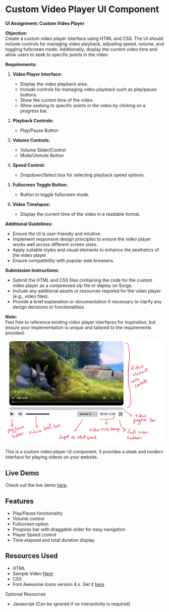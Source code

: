 # Custom Video Player UI Component

**UI Assignment: Custom Video Player**

**Objective:**  
Create a custom video player interface using HTML and CSS. The UI should include controls for managing video playback, adjusting speed, volume, and toggling fullscreen mode. Additionally, display the current video time and allow users to seek to specific points in the video.

**Requirements:**

1. **Video Player Interface:**

   - Display the video playback area.
   - Include controls for managing video playback such as play/pause buttons.
   - Show the current time of the video.
   - Allow seeking to specific points in the video by clicking on a progress bar.

2. **Playback Controls:**

   - Play/Pause Button

3. **Volume Controls:**

   - Volume Slider/Control
   - Mute/Unmute Button

4. **Speed Control:**

   - Dropdown/Select box for selecting playback speed options.

5. **Fullscreen Toggle Button:**

   - Button to toggle fullscreen mode.

6. **Video Timelapse:**
   - Display the current time of the video in a readable format.

**Additional Guidelines:**

- Ensure the UI is user-friendly and intuitive.
- Implement responsive design principles to ensure the video player works well across different screen sizes.
- Apply suitable styles and visual elements to enhance the aesthetics of the video player.
- Ensure compatibility with popular web browsers.

**Submission Instructions:**

- Submit the HTML and CSS files containing the code for the custom video player as a compressed zip file or deploy on Surge.
- Include any additional assets or resources required for the video player (e.g., video files).
- Provide a brief explanation or documentation if necessary to clarify any design decisions or functionalities.

**Note:**  
Feel free to reference existing video player interfaces for inspiration, but ensure your implementation is unique and tailored to the requirements provided.

![Screenshot](./Custom%20Video%20Player%20UI%202.jpg)

This is a custom video player UI component. It provides a sleek and modern interface for playing videos on your website.

## Live Demo

Check out the live demo [here](https://harindradev94-custom-video-player.surge.sh).

## Features

- Play/Pause functionality
- Volume control
- Fullscreen option
- Progress bar with draggable slider for easy navigation
- Player Speed control
- Time elapsed and total duration display

## Resources Used

- HTML
- Sample Video [Here](https://sample-videos.com/video321/mp4/720/big_buck_bunny_720p_30mb.mp4)
- CSS
- Font Awesome Icons version 4.x. Get it [here](https://fontawesome.com/v4/icons/)

Optional Resources

- Javascript (Can be ignored if no interactivity is required)
